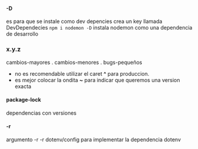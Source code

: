 #### -D 
es para que se instale como dev depencies
crea un key llamada DevDependecies
`npm i nodemon -D` instala nodemon como una dependencia de desarrollo

### x.y.z
cambios-mayores . cambios-menores . bugs-pequeños

- no es recomendable utilizar el caret **^** para produccion.
- es mejor colocar la ondita **~** para indicar que queremos una version exacta

#### package-lock
dependencias con versiones 

####  -r 
argumento -r 
-r dotenv/config 
para implementar la dependencia dotenv 


